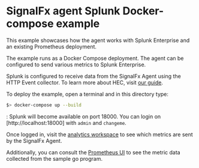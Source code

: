 # SignalFx agent Splunk Docker-compose example

This example showcases how the agent works with Splunk Enterprise and an existing Prometheus deployment.

The example runs as a Docker Compose deployment. The agent can be configured to send various metrics to Splunk Enterprise.

Splunk is configured to receive data from the SignalFx Agent using the HTTP Event collector. To learn more about HEC, visit [our guide](https://dev.splunk.com/enterprise/docs/dataapps/httpeventcollector/).

To deploy the example, open a terminal and in this directory type:
```bash
$> docker-compose up --build
```
:
Splunk will become available on port 18000. You can login on [http://localhost:18000] with `admin` and `changeme`.

Once logged in, visit the [analytics workspace](http://localhost:18000/en-US/app/search/analytics_workspace) to see which metrics are sent by the SignalFx Agent.

Additionally, you can consult the [Prometheus UI](http://localhost:9090) to see the metric data collected from the sample go program.